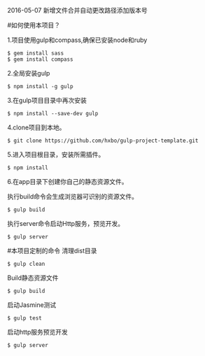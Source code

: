2016-05-07  新增文件合并自动更改路径添加版本号

#如何使用本项目？

1.项目使用gulp和compass,确保已安装node和ruby

    $ gem install sass
    $ gem install compass

2.全局安装gulp

    $ npm install -g gulp

3.在gulp项目目录中再次安装

    $ npm install --save-dev gulp

4.clone项目到本地。

    $ git clone https://github.com/hxbo/gulp-project-template.git

5.进入项目根目录，安装所需插件。

    $ npm install

6.在app目录下创建你自己的静态资源文件。

执行build命令会生成浏览器可识别的资源文件。

	$ gulp build

执行server命令启动Http服务，预览开发。

	$ gulp server

#本项目定制的命令
清理dist目录

    $ gulp clean

Build静态资源文件

    $ gulp build

启动Jasmine测试

    $ gulp test

启动http服务预览开发

    $ gulp server


